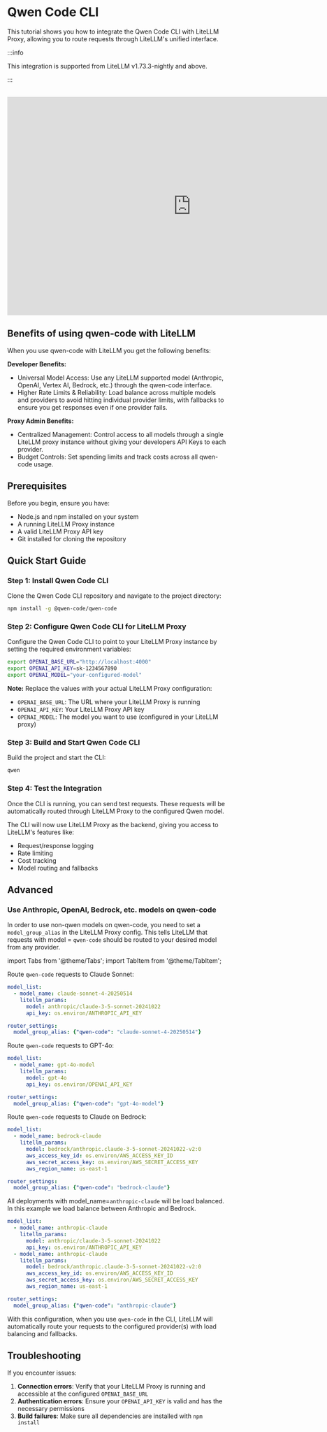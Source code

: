 # Qwen Code CLI

This tutorial shows you how to integrate the Qwen Code CLI with LiteLLM Proxy, allowing you to route requests through LiteLLM's unified interface.


:::info 

This integration is supported from LiteLLM v1.73.3-nightly and above.

:::

<br />

<iframe width="840" height="500" src="https://www.loom.com/embed/d7059b059c0f425fb0b8839418adffd6" frameborder="0" webkitallowfullscreen mozallowfullscreen allowfullscreen></iframe>

## Benefits of using qwen-code with LiteLLM

When you use qwen-code with LiteLLM you get the following benefits:

**Developer Benefits:**
- Universal Model Access: Use any LiteLLM supported model (Anthropic, OpenAI, Vertex AI, Bedrock, etc.) through the qwen-code interface.
- Higher Rate Limits & Reliability: Load balance across multiple models and providers to avoid hitting individual provider limits, with fallbacks to ensure you get responses even if one provider fails.

**Proxy Admin Benefits:**
- Centralized Management: Control access to all models through a single LiteLLM proxy instance without giving your developers API Keys to each provider.
- Budget Controls: Set spending limits and track costs across all qwen-code usage.



## Prerequisites

Before you begin, ensure you have:
- Node.js and npm installed on your system
- A running LiteLLM Proxy instance
- A valid LiteLLM Proxy API key
- Git installed for cloning the repository

## Quick Start Guide

### Step 1: Install Qwen Code CLI

Clone the Qwen Code CLI repository and navigate to the project directory:

```bash
npm install -g @qwen-code/qwen-code
```

### Step 2: Configure Qwen Code CLI for LiteLLM Proxy

Configure the Qwen Code CLI to point to your LiteLLM Proxy instance by setting the required environment variables:

```bash
export OPENAI_BASE_URL="http://localhost:4000"
export OPENAI_API_KEY=sk-1234567890
export OPENAI_MODEL="your-configured-model"
```

**Note:** Replace the values with your actual LiteLLM Proxy configuration:
- `OPENAI_BASE_URL`: The URL where your LiteLLM Proxy is running
- `OPENAI_API_KEY`: Your LiteLLM Proxy API key
- `OPENAI_MODEL`: The model you want to use (configured in your LiteLLM proxy)

### Step 3: Build and Start Qwen Code CLI

Build the project and start the CLI:

```bash
qwen
```

### Step 4: Test the Integration

Once the CLI is running, you can send test requests. These requests will be automatically routed through LiteLLM Proxy to the configured Qwen model.

The CLI will now use LiteLLM Proxy as the backend, giving you access to LiteLLM's features like:
- Request/response logging
- Rate limiting
- Cost tracking
- Model routing and fallbacks


## Advanced

### Use Anthropic, OpenAI, Bedrock, etc. models on qwen-code

In order to use non-qwen models on qwen-code, you need to set a `model_group_alias` in the LiteLLM Proxy config. This tells LiteLLM that requests with model = `qwen-code` should be routed to your desired model from any provider.

import Tabs from '@theme/Tabs';
import TabItem from '@theme/TabItem';

<Tabs>
<TabItem value="anthropic" label="Anthropic">

Route `qwen-code` requests to Claude Sonnet:

```yaml showLineNumbers title="proxy_config.yaml"
model_list:
  - model_name: claude-sonnet-4-20250514
    litellm_params:
      model: anthropic/claude-3-5-sonnet-20241022
      api_key: os.environ/ANTHROPIC_API_KEY

router_settings:
  model_group_alias: {"qwen-code": "claude-sonnet-4-20250514"}
```

</TabItem>
<TabItem value="openai" label="OpenAI">

Route `qwen-code` requests to GPT-4o:

```yaml showLineNumbers title="proxy_config.yaml"
model_list:
  - model_name: gpt-4o-model
    litellm_params:
      model: gpt-4o
      api_key: os.environ/OPENAI_API_KEY

router_settings:
  model_group_alias: {"qwen-code": "gpt-4o-model"}
```

</TabItem>
<TabItem value="bedrock" label="Bedrock">

Route `qwen-code` requests to Claude on Bedrock:

```yaml showLineNumbers title="proxy_config.yaml"
model_list:
  - model_name: bedrock-claude
    litellm_params:
      model: bedrock/anthropic.claude-3-5-sonnet-20241022-v2:0
      aws_access_key_id: os.environ/AWS_ACCESS_KEY_ID
      aws_secret_access_key: os.environ/AWS_SECRET_ACCESS_KEY
      aws_region_name: us-east-1

router_settings:
  model_group_alias: {"qwen-code": "bedrock-claude"}
```

</TabItem>
<TabItem value="multi-provider" label="Multi-Provider Load Balancing">

All deployments with model_name=`anthropic-claude` will be load balanced. In this example we load balance between Anthropic and Bedrock.

```yaml showLineNumbers title="proxy_config.yaml"
model_list:
  - model_name: anthropic-claude
    litellm_params:
      model: anthropic/claude-3-5-sonnet-20241022
      api_key: os.environ/ANTHROPIC_API_KEY  
  - model_name: anthropic-claude
    litellm_params:
      model: bedrock/anthropic.claude-3-5-sonnet-20241022-v2:0
      aws_access_key_id: os.environ/AWS_ACCESS_KEY_ID
      aws_secret_access_key: os.environ/AWS_SECRET_ACCESS_KEY
      aws_region_name: us-east-1

router_settings:
  model_group_alias: {"qwen-code": "anthropic-claude"}
```

</TabItem>
</Tabs>

With this configuration, when you use `qwen-code` in the CLI, LiteLLM will automatically route your requests to the configured provider(s) with load balancing and fallbacks.





## Troubleshooting

If you encounter issues:

1. **Connection errors**: Verify that your LiteLLM Proxy is running and accessible at the configured `OPENAI_BASE_URL`
2. **Authentication errors**: Ensure your `OPENAI_API_KEY` is valid and has the necessary permissions
3. **Build failures**: Make sure all dependencies are installed with `npm install`
